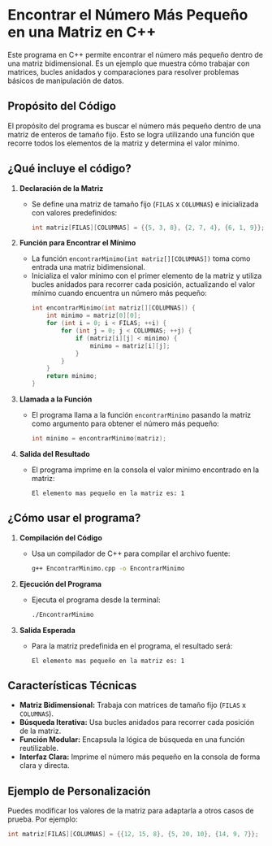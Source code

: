 # Encontrar el Número Más Pequeño en una Matriz en C++

Este programa en C++ permite encontrar el número más pequeño dentro de una matriz bidimensional. Es un ejemplo que muestra cómo trabajar con matrices, bucles anidados y comparaciones para resolver problemas básicos de manipulación de datos.

## Propósito del Código

El propósito del programa es buscar el número más pequeño dentro de una matriz de enteros de tamaño fijo. Esto se logra utilizando una función que recorre todos los elementos de la matriz y determina el valor mínimo.

## ¿Qué incluye el código?

1. **Declaración de la Matriz**
   - Se define una matriz de tamaño fijo (`FILAS` x `COLUMNAS`) e inicializada con valores predefinidos:
     ```cpp
     int matriz[FILAS][COLUMNAS] = {{5, 3, 8}, {2, 7, 4}, {6, 1, 9}};
     ```

2. **Función para Encontrar el Mínimo**
   - La función `encontrarMinimo(int matriz[][COLUMNAS])` toma como entrada una matriz bidimensional.
   - Inicializa el valor mínimo con el primer elemento de la matriz y utiliza bucles anidados para recorrer cada posición, actualizando el valor mínimo cuando encuentra un número más pequeño:
     ```cpp
     int encontrarMinimo(int matriz[][COLUMNAS]) {
         int minimo = matriz[0][0];
         for (int i = 0; i < FILAS; ++i) {
             for (int j = 0; j < COLUMNAS; ++j) {
                 if (matriz[i][j] < minimo) {
                     minimo = matriz[i][j];
                 }
             }
         }
         return minimo;
     }
     ```

3. **Llamada a la Función**
   - El programa llama a la función `encontrarMinimo` pasando la matriz como argumento para obtener el número más pequeño:
     ```cpp
     int minimo = encontrarMinimo(matriz);
     ```

4. **Salida del Resultado**
   - El programa imprime en la consola el valor mínimo encontrado en la matriz:
     ```plaintext
     El elemento mas pequeño en la matriz es: 1
     ```

## ¿Cómo usar el programa?

1. **Compilación del Código**
   - Usa un compilador de C++ para compilar el archivo fuente:
     ```bash
     g++ EncontrarMinimo.cpp -o EncontrarMinimo
     ```

2. **Ejecución del Programa**
   - Ejecuta el programa desde la terminal:
     ```bash
     ./EncontrarMinimo
     ```

3. **Salida Esperada**
   - Para la matriz predefinida en el programa, el resultado será:
     ```plaintext
     El elemento mas pequeño en la matriz es: 1
     ```

## Características Técnicas

- **Matriz Bidimensional:** Trabaja con matrices de tamaño fijo (`FILAS` x `COLUMNAS`).
- **Búsqueda Iterativa:** Usa bucles anidados para recorrer cada posición de la matriz.
- **Función Modular:** Encapsula la lógica de búsqueda en una función reutilizable.
- **Interfaz Clara:** Imprime el número más pequeño en la consola de forma clara y directa.

## Ejemplo de Personalización

Puedes modificar los valores de la matriz para adaptarla a otros casos de prueba. Por ejemplo:
```cpp
int matriz[FILAS][COLUMNAS] = {{12, 15, 8}, {5, 20, 10}, {14, 9, 7}};
